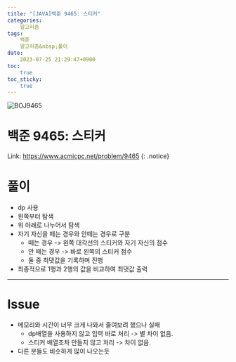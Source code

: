 ```yaml
---
title: "[JAVA]백준 9465: 스티커"
categories:
    알고리즘
tags:
    백준
    알고리즘&nbsp;풀이
date:
    2023-07-25 21:29:47+0900
toc:
    true
toc_sticky:
    true
---
```

![BOJ9465](https://github.com/cuzzzu1318/Algorithm/assets/77597885/81f57197-ec98-4eb0-aca7-5d6c27270cbc)







# 백준 9465: 스티커
Link: <https://www.acmicpc.net/problem/9465>
{: .notice}


# 풀이
* dp 사용
* 왼쪽부터 탐색
* 위 아래로 나누어서 탐색
* 자기 자신을 떼는 경우와 안떼는 경우로 구분
  * 떼는 경우 -> 왼쪽 대각선의 스티커와 자기 자신의 점수
  * 안 떼는 경우 -> 바로 왼쪽의 스티커 점수
  * 둘 중 최댓값을 기록하며 진행
* 최종적으로 1행과 2행의 값을 비교하여 최댓값 출력

<script src="https://gist.github.com/cuzzzu1318/0f9f4660d21671e08249c37b7c6e5d88.js"></script>
***

# Issue

* 메모리와 시간이 너무 크게 나와서 줄여보려 했으나 실패
  * dp배열을 사용하지 않고 입력 바로 처리 -> 별 차이 없음.
  * 스티커 배열조차 만들지 않고 처리 -> 차이 없음.
* 다른 분들도 비슷하게 많이 나오는듯